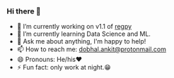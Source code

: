 ### Hi there 👋

<!--
**ankitdobhal/ankitdobhal** is a ✨ _special_ ✨ repository because its `README.md` (this file) appears on your GitHub profile.

Here are some ideas to get you started:
-->

- 🔭 I’m currently working on v1.1 of [regpy](https://github.com/ankitdobhal/regpy)
- 🌱 I’m currently learning Data Science and ML.
- 💬 Ask me about anything, I'm happy to help!
- 📫 How to reach me: dobhal.ankit@protonmail.com
- 😄 Pronouns: He/his:heart:
- ⚡ Fun fact: only work at night.:grin:

